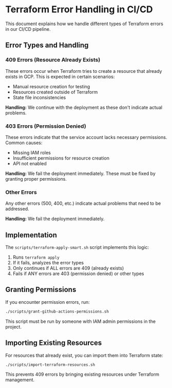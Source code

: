 # Terraform Error Handling in CI/CD

This document explains how we handle different types of Terraform errors in our CI/CD pipeline.

## Error Types and Handling

### 409 Errors (Resource Already Exists)
These errors occur when Terraform tries to create a resource that already exists in GCP. This is expected in certain scenarios:
- Manual resource creation for testing
- Resources created outside of Terraform
- State file inconsistencies

**Handling:** We continue with the deployment as these don't indicate actual problems.

### 403 Errors (Permission Denied)
These errors indicate that the service account lacks necessary permissions. Common causes:
- Missing IAM roles
- Insufficient permissions for resource creation
- API not enabled

**Handling:** We fail the deployment immediately. These must be fixed by granting proper permissions.

### Other Errors
Any other errors (500, 400, etc.) indicate actual problems that need to be addressed.

**Handling:** We fail the deployment immediately.

## Implementation

The `scripts/terraform-apply-smart.sh` script implements this logic:

1. Runs `terraform apply`
2. If it fails, analyzes the error types
3. Only continues if ALL errors are 409 (already exists)
4. Fails if ANY errors are 403 (permission denied) or other types

## Granting Permissions

If you encounter permission errors, run:
```bash
./scripts/grant-github-actions-permissions.sh
```

This script must be run by someone with IAM admin permissions in the project.

## Importing Existing Resources

For resources that already exist, you can import them into Terraform state:
```bash
./scripts/import-terraform-resources.sh
```

This prevents 409 errors by bringing existing resources under Terraform management.